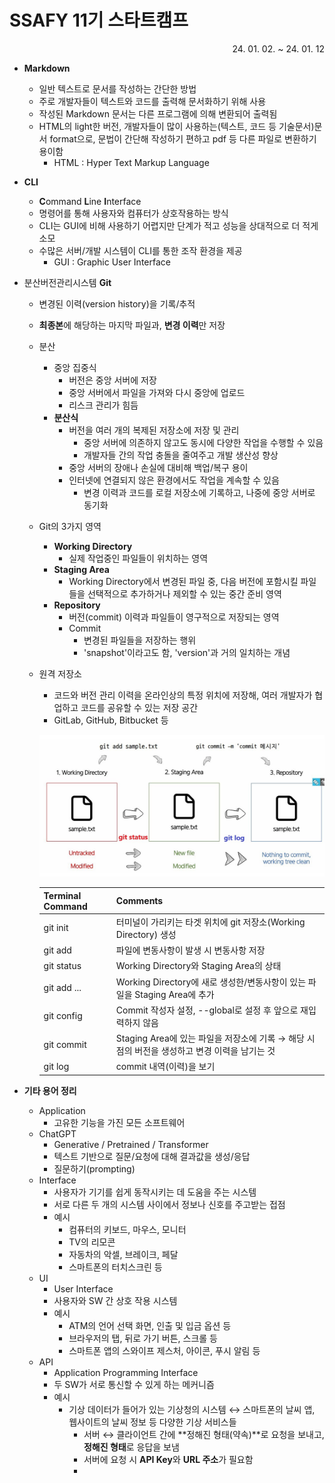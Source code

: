 # SSAFY 11기 스타트캠프

<div style="text-align: right"> 24. 01. 02. ~ 24. 01. 12 </div>

* **Markdown**
  * 일반 텍스트로 문서를 작성하는 간단한 방법
  * 주로 개발자들이 텍스트와 코드를 출력해 문서화하기 위해 사용
  * 작성된 Markdown 문서는 다른 프로그램에 의해 변환되어 출력됨
  * HTML의 light한 버전, 개발자들이 많이 사용하는(텍스트, 코드 등 기술문서)문서 format으로, 문법이 간단해 작성하기 편하고 pdf 등 다른 파일로 변환하기 용이함
    * HTML : Hyper Text Markup Language

* **CLI**
  * **C**ommand **L**ine **I**nterface
  * 명령어를 통해 사용자와 컴퓨터가 상호작용하는 방식
  * CLI는 GUI에 비해 사용하기 어렵지만 단계가 적고 성능을 상대적으로 더 적게 소모
  * 수많은 서버/개발 시스템이 CLI를 통한 조작 환경을 제공
    * GUI : Graphic User Interface

* 분산버전관리시스템 **Git**
  * 변경된 이력(version history)을 기록/추적
  * **최종본**에 해당하는 마지막 파일과, **변경 이력**만 저장
  * 분산
    * 중앙 집중식
      * 버전은 중앙 서버에 저장
      * 중앙 서버에서 파일을 가져와 다시 중앙에 업로드
      * 리스크 관리가 힘듬
    * **분산식**
      * 버전을 여러 개의 복제된 저장소에 저장 및 관리
        * 중앙 서버에 의존하지 않고도 동시에 다양한 작업을 수행할 수 있음
        * 개발자들 간의 작업 충돌을 줄여주고 개발 생산성 향상
      * 중앙 서버의 장애나 손실에 대비해 백업/복구 용이
      * 인터넷에 연결되지 않은 환경에서도 작업을 계속할 수 있음
        * 변경 이력과 코드를 로컬 저장소에 기록하고, 나중에 중앙 서버로 동기화
  * Git의 3가지 영역
    * **Working Directory**
      * 실제 작업중인 파일들이 위치하는 영역
    * **Staging Area**
      * Working Directory에서 변경된 파일 중, 다음 버전에 포함시킬 파일들을 선택적으로 추가하거나 제외할 수 있는 중간 준비 영역
    * **Repository**
      * 버전(commit) 이력과 파일들이 영구적으로 저장되는 영역
      * Commit
        * 변경된 파일들을 저장하는 행위
        * 'snapshot'이라고도 함, 'version'과 거의 일치하는 개념
  * 원격 저장소
    * 코드와 버전 관리 이력을 온라인상의 특정 위치에 저장해, 여러 개발자가 협업하고 코드를 공유할 수 있는 저장 공간
    * GitLab, GitHub, Bitbucket 등

    ![image_2](image_02.jpg)

    | Terminal Command | Comments |
    | --- | --- |
    | git init | 터미널이 가리키는 타겟 위치에 git 저장소(Working Directory) 생성 |
    | git add | 파일에 변동사항이 발생 시 변동사항 저장 |
    | git status | Working Directory와 Staging Area의 상태 |
    | git add <file>... | Working Directory에 새로 생성한/변동사항이 있는 파일을 Staging Area에 추가 |
    | git config | Commit 작성자 설정, --global로 설정 후 앞으로 재입력하지 않음 |
    | git commit | Staging Area에 있는 파일을 저장소에 기록 → 해당 시점의 버전을 생성하고 변경 이력을 남기는 것 |
    | git log | commit 내역(이력)을 보기



* **기타 용어 정리**
  * Application
    * 고유한 기능을 가진 모든 소프트웨어
  * ChatGPT
    * Generative / Pretrained / Transformer
    * 텍스트 기반으로 질문/요청에 대해 결과값을 생성/응답
    * 질문하기(prompting)
  * Interface
    * 사용자가 기기를 쉽게 동작시키는 데 도움을 주는 시스템
    * 서로 다른 두 개의 시스템 사이에서 정보나 신호를 주고받는 접점
    * 예시
      * 컴퓨터의 키보드, 마우스, 모니터
      * TV의 리모콘
      * 자동차의 악셀, 브레이크, 페달
      * 스마트폰의 터치스크린 등
  * UI
    * User Interface
    * 사용자와 SW 간 상호 작용 시스템
    * 예시
      * ATM의 언어 선택 화면, 인출 및 입금 옵션 등
      * 브라우저의 탭, 뒤로 가기 버튼, 스크롤 등
      * 스마트폰 앱의 스와이프 제스처, 아이콘, 푸시 알림 등
  * API
    * Application Programming Interface
    * 두 SW가 서로 통신할 수 있게 하는 메커니즘
    * 예시
      * 기상 데이터가 들어가 있는 기상청의 시스템 ↔ 스마트폰의 날씨 앱, 웹사이트의 날씨 정보 등 다양한 기상 서비스들
        * 서버 ↔ 클라이언트 간에 **정해진 형태(약속)**로 요청을 보내고, **정해진 형태**로 응답을 보냄
        * 서버에 요청 시 **API Key**와 **URL 주소**가 필요함
        * 

